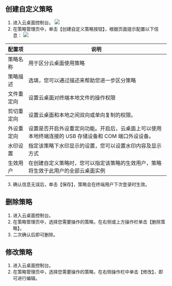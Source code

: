 ## 创建自定义策略
1. 进入云桌面控制台。
![](https://main.qcloudimg.com/raw/f4077fea6858b859c89c86f0b4ab160a.png)
2. 在策略管理页中，单击【创建自定义策略按钮】，根据页面提示配置以下信息：
![](https://main.qcloudimg.com/raw/aacf9c5549fa102b778cf62d98bead39.png)

| 配置项   | 说明 | 
| ----------------- | --------------- | 
| 策略名称 | 用于区分云桌面使用策略 | 
| 策略描述 | 选填，您可以通过描述来帮助您进一步区分策略 |
| 文件重定向 | 设置云桌面对终端本地文件的操作权限 |
| 剪切重定向 | 设置云桌面和本地之间双向或单向复制的权限。|
| 外设重定向 | 设置是否开启外设重定向功能。开启后，云桌面上可以使用本地终端连接的 USB 存储设备和 COM 端口外设设备。 |
| 水印设置 | 指定该策略下水印显示的设置，您可以设置水印内容及显示方式 |
| 生效用户 | 在创建自定义策略时，您可以指定该策略的生效用户，策略将生效于此用户的全部云桌面实例 |

3. 确认信息无误后，单击【保存】，策略会在终端用户下次登录时生效。

## 删除策略
1. 进入云桌面控制台。
2. 在策略管理页中，选择您需要操作的策略，在右侧或上方操作栏单击【删除策略】。
3. 二次确认后即可删除。


## 修改策略
1. 进入云桌面控制台。
2. 在策略管理页中，选择您需要操作的策略，在右侧操作栏中单击【修改】，即可进行编辑。
